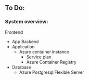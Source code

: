 ## To Do:



### System overview:

Frontend
- App
Backend
- Application
  - Azure container instance
    - Service plan
    - Azure Container Registry
- Database
  - Azure Postgresql Flexible Server


